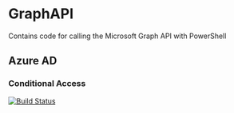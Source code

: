 # GraphAPI
Contains code for calling the Microsoft Graph API with PowerShell
## Azure AD
### Conditional Access
[![Build Status](https://dev.azure.com/wesleytrust/GraphAPI/_apis/build/status/wesley-trust.GraphAPIConfig?branchName=main)](https://dev.azure.com/wesleytrust/GraphAPI/_build/latest?definitionId=2&branchName=main)
